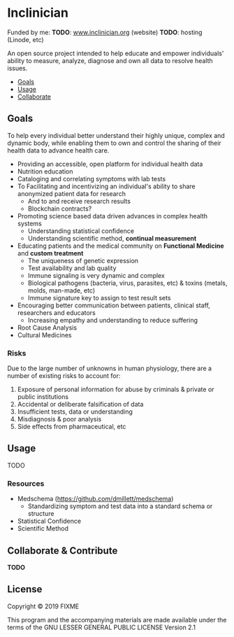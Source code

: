 # Inclinician

Funded by me:
**TODO**: www.inclinician.org (website)
**TODO**: hosting (Linode, etc)

An open source project intended to help educate and empower individuals' ability to measure, analyze, diagnose 
and own all data to resolve health issues.

* [Goals](#goals)
* [Usage](#usage)
* [Collaborate](#collaborate)

<a name="goals"/></a>
## Goals
To help every individual better understand their highly unique, complex and dynamic body, while enabling them to
own and control the sharing of their health data to advance health care. 
 
 * Providing an accessible, open platform for individual health data 
 * Nutrition education
 * Cataloging and correlating symptoms with lab tests
 * To Facilitating and incentivizing an individual's ability to share anonymized patient data for research
   - And to and receive research results
   - Blockchain contracts?
 * Promoting science based data driven advances in complex health systems
   - Understanding statistical confidence
   - Understanding scientific method, **continual measurement**
 * Educating patients and the medical community on **Functional Medicine** and **custom treatment**
   - The uniqueness of genetic expression
   - Test availability and lab quality
   - Immune signaling is very dynamic and complex
   - Biological pathogens (bacteria, virus, parasites, etc) & toxins (metals, molds, man-made, etc)
   - Immune signature key to assign to test result sets
 * Encouraging better communication between patients, clinical staff, researchers and educators
   - Increasing empathy and understanding to reduce suffering
 * Root Cause Analysis
 * Cultural Medicines

### Risks
Due to the large number of unknowns in human physiology, there are a number of existing risks to account for:

 1. Exposure of personal information for abuse by criminals & private or public institutions
 2. Accidental or deliberate falsification of data
 3. Insufficient tests, data or understanding
 4. Misdiagnosis & poor analysis
 5. Side effects from pharmaceutical, etc

<a name="usage"/></a>
## Usage

TODO

### Resources
 * Medschema (https://github.com/dmillett/medschema) 
   - Standardizing symptom and test data into a standard schema or structure
 * Statistical Confidence
 * Scientific Method

<a name="collaborate"/></a>
## Collaborate & Contribute

**TODO**

## License

Copyright © 2019 FIXME

This program and the accompanying materials are made available under the
terms of the GNU LESSER GENERAL PUBLIC LICENSE Version 2.1